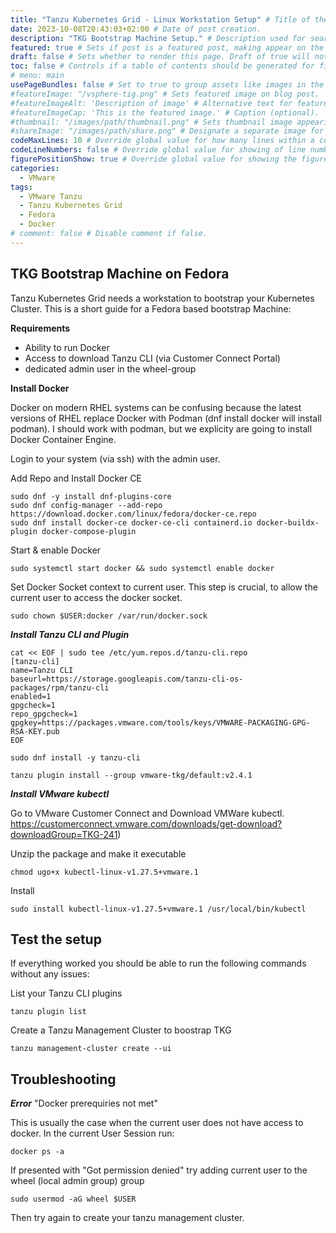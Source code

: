 ```yaml
---
title: "Tanzu Kubernetes Grid - Linux Workstation Setup" # Title of the blog post.
date: 2023-10-08T20:43:03+02:00 # Date of post creation.
description: "TKG Bootstrap Machine Setup." # Description used for search engine.
featured: true # Sets if post is a featured post, making appear on the home page side bar.
draft: false # Sets whether to render this page. Draft of true will not be rendered.
toc: false # Controls if a table of contents should be generated for first-level links automatically.
# menu: main
usePageBundles: false # Set to true to group assets like images in the same folder as this post.
#featureImage: "/vsphere-tig.png" # Sets featured image on blog post.
#featureImageAlt: 'Description of image' # Alternative text for featured image.
#featureImageCap: 'This is the featured image.' # Caption (optional).
#thumbnail: "/images/path/thumbnail.png" # Sets thumbnail image appearing inside card on homepage.
#shareImage: "/images/path/share.png" # Designate a separate image for social media sharing.
codeMaxLines: 10 # Override global value for how many lines within a code block before auto-collapsing.
codeLineNumbers: false # Override global value for showing of line numbers within code block.
figurePositionShow: true # Override global value for showing the figure label.
categories:
  - VMware
tags:
  - VMware Tanzu
  - Tanzu Kubernetes Grid
  - Fedora
  - Docker
# comment: false # Disable comment if false.
---
```


## TKG Bootstrap Machine on Fedora ##

Tanzu Kubernetes Grid needs a workstation to bootstrap your Kubernetes Cluster. This is a short guide for a Fedora based bootstrap Machine:

**Requirements**

- Ability to run Docker
- Access to download Tanzu CLI (via Customer Connect Portal)
- dedicated admin user in the wheel-group

**Install Docker**

Docker on modern RHEL systems can  be confusing because the latest versions of RHEL replace Docker with Podman (dnf install docker will install podman). I should work with podman, but we explicity are going to install Docker Container Engine.

Login to your system (via ssh) with the admin user.

Add Repo and Install Docker CE
```
sudo dnf -y install dnf-plugins-core
sudo dnf config-manager --add-repo https://download.docker.com/linux/fedora/docker-ce.repo
sudo dnf install docker-ce docker-ce-cli containerd.io docker-buildx-plugin docker-compose-plugin
````

Start & enable Docker
```
sudo systemctl start docker && sudo systemctl enable docker
```

Set Docker Socket context to current user. This step is crucial, to allow the current user to access the docker socket.

```
sudo chown $USER:docker /var/run/docker.sock
```

***Install Tanzu CLI and Plugin***

```
cat << EOF | sudo tee /etc/yum.repos.d/tanzu-cli.repo
[tanzu-cli]
name=Tanzu CLI
baseurl=https://storage.googleapis.com/tanzu-cli-os-packages/rpm/tanzu-cli
enabled=1
gpgcheck=1
repo_gpgcheck=1
gpgkey=https://packages.vmware.com/tools/keys/VMWARE-PACKAGING-GPG-RSA-KEY.pub
EOF

sudo dnf install -y tanzu-cli
```

```
tanzu plugin install --group vmware-tkg/default:v2.4.1
```

***Install VMware kubectl***

Go to VMware Customer Connect and Download VMWare kubectl.
https://customerconnect.vmware.com/downloads/get-download?downloadGroup=TKG-241)

Unzip the package and make it executable

```
chmod ugo+x kubectl-linux-v1.27.5+vmware.1
```

Install

```
sudo install kubectl-linux-v1.27.5+vmware.1 /usr/local/bin/kubectl
```




## Test the setup ##

If everything worked you should be able to run the following commands without any issues:

List your Tanzu CLI plugins
```
tanzu plugin list
```

Create a Tanzu Management Cluster to boostrap TKG
```
tanzu management-cluster create --ui
```

## Troubleshooting ##

***Error*** "Docker prerequiries not met"

This is usually the case when the current user does not have access to docker. 
In the current User Session run:

```
docker ps -a
```

If presented with "Got permission denied" try adding current user to the wheel (local admin group) group
```
sudo usermod -aG wheel $USER
```

Then try again to create your tanzu management cluster.

